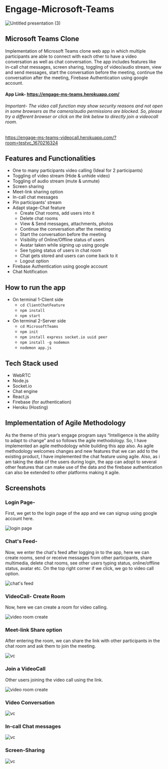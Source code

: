 # Engage-Microsoft-Teams

![Untitled presentation (3)](https://user-images.githubusercontent.com/64857584/125316253-9404cd00-e355-11eb-8722-2a897b2a878b.png)

## Microsoft Teams Clone

Implementation of Microsoft Teams clone web app in which multiple participants are able to connect with each other to have a video conversation as well as chat conversation. The app includes features like in-call chat messages, screen sharing, toggling of video/audio stream, view and send messages, start the conversation before the meeting, continue the conversation after the meeting, Firebase Authentication using google account.

#### App Link- https://engage-ms-teams.herokuapp.com/

###### Important- The video call function may show security reasons and not open in some browsers as the camera/audio permissions are blocked. So, please try a different browser or click on the link below to directly join a videocall room.
https://engage-ms-teams-videocall.herokuapp.com/?room=testvc_1670216324

## Features and Functionalities
* One to many participants video calling (Ideal for 2 participants)
* Toggling of video stream (Hide & unhide video)
* Toggling of audio stream (mute & unmute)
* Screen sharing
* Meet-link sharing option
* In-call chat messages
* Pin participants' stream
* Adapt stage-Chat feature
    - Create Chat rooms, add users into it
    - Delete chat rooms
    - View & Send messages, attachments, photos
    - Continue the conversation after the meeting
    - Start the conversation before the meeting
    - Visibility of Online/Offline status of users
    - Avatar taken while signing up using google
    - See typing status of users in chat room
    - Chat gets stored and users can come back to it
    - Logout option
* Firebase Authentication using google account
* Chat Notification 

## How to run the app

* On terminal 1-Client side
    - ```cd ClientChatFeature ```
    - ```npm install```
    - ```npm start``` 
* On terminal 2-Server side
    - ```cd MicrosoftTeams```
    - ```npm init```
    - ```npm install express socket.io uuid peer```
    - ```npm install -g nodemon```
    - ```nodemon app.js```

## Tech Stack used
* WebRTC 
* Node.js
* Socket.io
* Chat engine
* React.js
* Firebase (for authentication)
* Heroku (Hosting)

## Implementation of Agile Methodology

As the theme of this year’s engage program says “Intelligence is the ability to adapt to change” and so follows the agile methodology. So, I have implemented an agile methodology while building this app also. As agile methodology welcomes changes and new features that we can add to the existing product, I have implemented the chat feature using agile. Also, as i am taking the data of the users during login, the app can adopt to several other features that can make use of the data and the firebase authentication can also be extended to other platforms making it agile.

## Screenshots

### Login Page- 
First, we get to the login page of the app and we can signup using google account here.

![login page](https://user-images.githubusercontent.com/64857584/125251529-0a350f80-e315-11eb-8618-a301c183b47e.png)

### Chat's Feed- 
Now, we enter the chat's feed after logging in to the app, here we can create rooms, send or receive messages from other participants, share multimedia, delete chat rooms, see other users typing status, online/offline status, avatar etc. On the top right corner if we click, we go to video call option.

![chat's feed](https://user-images.githubusercontent.com/64857584/125251763-49fbf700-e315-11eb-9656-7ebcfe078d2f.png)

### VideoCall- Create Room 
Now, here we can create a room for video calling. 

![video room create](https://user-images.githubusercontent.com/64857584/125252009-8891b180-e315-11eb-97e0-1a4758f85868.png)

### Meet-link Share option
After entering the room, we can share the link with other participants in the chat room and ask them to join the meeting.

![vc](https://user-images.githubusercontent.com/64857584/125316838-1c836d80-e356-11eb-9bb2-65e4b1a807b4.png)

### Join a VideoCall 
Other users joining the video call using the link.

![video room create](https://user-images.githubusercontent.com/64857584/125252256-c55da880-e315-11eb-945a-8cf50f60f686.png)

### Video Conversation

![vc](https://user-images.githubusercontent.com/64857584/125252541-1d94aa80-e316-11eb-915c-e6c2ca76d990.png)

### In-call Chat messages

![vc](https://user-images.githubusercontent.com/64857584/125331776-0ed5e400-e366-11eb-82b9-1f1922d13cb3.png)

### Screen-Sharing

![vc](https://user-images.githubusercontent.com/64857584/125253037-9ac01f80-e316-11eb-828f-bccf24c50ac9.png)



